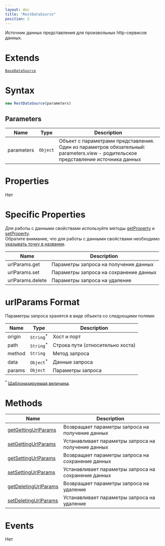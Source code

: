 ```yaml
---
layout: doc
title: "RestDataSource"
position: 2
---
```


Источник данных представления для произвольных http-сервисов данных.

# Extends

[`BaseDataSource`](../BaseDataSource/)

# Syntax

```js
new RestDataSource(parameters)
```

## Parameters

|Name|Type|Description|
|----|----------|---------|
|parameters|`Object`| Объект с параметрами представления. Один из параметров обязательный: parameters.view - родительское представление источника данных|

# Properties

Нет

# Specific Properties


Для работы с данными свойствами используйте методы [getProperty](../BaseDataSource/BaseDataSource.getProperty/) и [setProperty](../BaseDataSource/BaseDataSource.setProperty/).  
Обратите внимание, что для работы с данными свойствами необходимо [указывать точку в названии](../BaseDataSource/BaseDataSource.getProperty/#path-rules).

|Name|Description|
|----|---------|
|urlParams.get|Параметры запроса на получение данных|
|urlParams.set|Параметры запроса на сохранение данных|
|urlParams.delete|Параметры запроса на удаление|

# urlParams Format

Параметры запроса хранятся в виде объекта со следующими полями:

|Name|Type|Description|
|----|----|---------|
|origin|`String`<sup>*</sup>|Хост и порт|
|path|`String`<sup>*</sup>|Строка пути (относительно хоста)|
|method|`String`|Метод запроса|
|data|`Object`<sup>*</sup>|Данные запроса|
|params|`Object`|Параметры запроса|

<sup>*</sup> [Шаблонизируемая величина](../../Actions/ServerAction/#parameters-templating).

# Methods

|Name|Description|
|----|---------|
|[getGettingUrlParams](RestDataSource.getGettingUrlParams/)|Возвращает параметры запроса на получение данных|
|[setGettingUrlParams](RestDataSource.setGettingUrlParams/)|Устанавливает параметры запроса на получение данных|
|[getSettingUrlParams](RestDataSource.getSettingUrlParams/)|Возвращает параметры запроса на сохранение данных|
|[setSettingUrlParams](RestDataSource.setSettingUrlParams/)|Устанавливает параметры запроса на сохранение данных|
|[getDeletingUrlParams](RestDataSource.getDeletingUrlParams/)|Возвращает параметры запроса на удаление|
|[setDeletingUrlParams](RestDataSource.setDeletingUrlParams/)|Устанавливает параметры запроса на удаление|

# Events

Нет